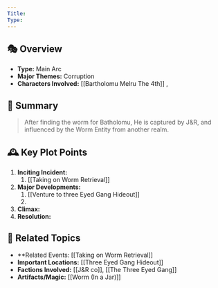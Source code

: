 ```yaml
---
Title: 
Type:
---
```


## 🎭 Overview
- **Type:** Main Arc
- **Major Themes:**  Corruption
- **Characters Involved:** [[Bartholomu Melru The 4th]] , 

## 📖 Summary
> After finding the worm for Batholomu, He is captured by J&R, and influenced by the Worm Entity from another realm. 

## 🕰️ Key Plot Points
1. **Inciting Incident:** 
	1. [[Taking on Worm Retrieval]]
2. **Major Developments:**  
	1. [[Venture to three Eyed Gang  Hideout]]
	2. 
3. **Climax:**  
4. **Resolution:**  

## 🔗 Related Topics
- **Related Events: [[Taking on Worm Retrieval]]
- **Important Locations:** [[Three Eyed Gang Hideout]]
- **Factions Involved:** [[J&R co]], [[The Three Eyed Gang]]
- **Artifacts/Magic:** [[Worm (In a Jar)]]
